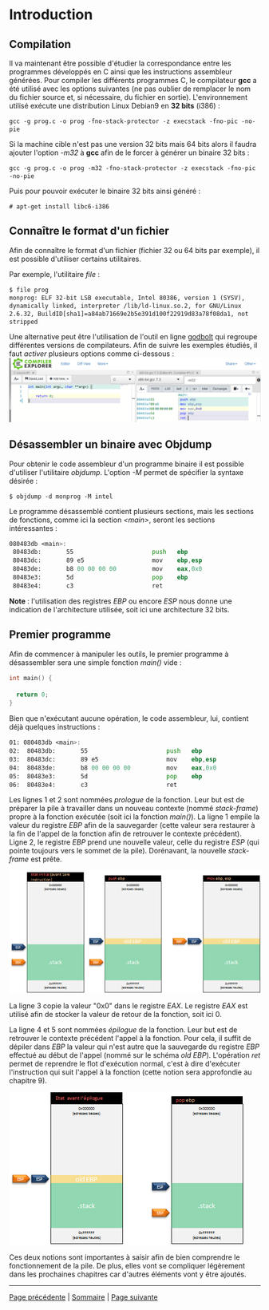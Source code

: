 # Introduction

## Compilation
Il va maintenant être possible d'étudier la correspondance entre les programmes développés en C ainsi que les instructions assembleur générées. Pour compiler les différents programmes C, le compilateur **gcc** a été utilisé avec les options suivantes (ne pas oublier de remplacer le nom du fichier source et, si nécessaire, du fichier en sortie). L'environnement utilisé exécute une distribution Linux Debian9 en **32 bits** (i386) :
```
gcc -g prog.c -o prog -fno-stack-protector -z execstack -fno-pic -no-pie
```

Si la machine cible n'est pas une version 32 bits mais 64 bits alors il faudra ajouter l'option _-m32_ à **gcc** afin de le forcer à générer un binaire 32 bits :
```
gcc -g prog.c -o prog -m32 -fno-stack-protector -z execstack -fno-pic -no-pie
```

Puis pour pouvoir exécuter le binaire 32 bits ainsi généré :
```
# apt-get install libc6-i386
```

## Connaître le format d'un fichier
Afin de connaître le format d'un fichier (fichier 32 ou 64 bits par exemple), il est possible d'utiliser certains utilitaires. 

Par exemple, l'utilitaire _file_ :
```
$ file prog
monprog: ELF 32-bit LSB executable, Intel 80386, version 1 (SYSV), dynamically linked, interpreter /lib/ld-linux.so.2, for GNU/Linux 2.6.32, BuildID[sha1]=a84ab71669e2b5e391d100f22919d83a78f08da1, not stripped
```

Une alternative peut être l'utilisation de l'outil en ligne [godbolt](https://godbolt.org/) qui regroupe différentes versions de compilateurs. Afin de suivre les exemples étudiés, il faut _activer_ plusieurs options comme ci-dessous :
![Godbolt_gcc7.3_32bits_intel](images/godbolt_gcc_7.3_intel_m32.png)

## Désassembler un binaire avec Objdump
Pour obtenir le code assembleur d'un programme binaire il est possible d'utiliser l'utilitaire _objdump_. L'option _-M_ permet de spécifier la syntaxe désirée :
```
$ objdump -d monprog -M intel
```

Le programme désassemblé contient plusieurs sections, mais les sections de fonctions, comme ici la section _\<main\>_, seront les sections intéressantes :
```asm
080483db <main>:
 80483db:       55                      push   ebp
 80483dc:       89 e5                   mov    ebp,esp
 80483de:       b8 00 00 00 00          mov    eax,0x0
 80483e3:       5d                      pop    ebp
 80483e4:       c3                      ret
```

**Note** : l'utilisation des registres _EBP_ ou encore _ESP_ nous donne une indication de l'architecture utilisée, soit ici une architecture 32 bits.

## Premier programme
Afin de commencer à manipuler les outils, le premier programme à désassembler sera une simple fonction _main()_ vide :
```c
int main() {

  return 0;
}
```

Bien que n'exécutant aucune opération, le code assembleur, lui, contient déjà quelques instructions :
```asm
01: 080483db <main>:
02:  80483db:       55                      push   ebp
03:  80483dc:       89 e5                   mov    ebp,esp
04:  80483de:       b8 00 00 00 00          mov    eax,0x0
05:  80483e3:       5d                      pop    ebp
06:  80483e4:       c3                      ret
```

Les lignes 1 et 2 sont nommées _prologue_ de la fonction. Leur but est de préparer la pile à travailler dans un nouveau contexte (nommé _stack-frame_) propre à la fonction exécutée (soit ici la fonction _main()_). La ligne 1 empile la valeur du registre _EBP_ afin de la sauvegarder (cette valeur sera restaurer à la fin de l'appel de la fonction afin de retrouver le contexte précédent). Ligne 2, le registre _EBP_ prend une nouvelle valeur, celle du registre _ESP_ (qui pointe toujours vers le sommet de la pile). Dorénavant, la nouvelle _stack-frame_ est prête.

![Schéma pile prologue main](images/prologue_fonction.png)

La ligne 3 copie la valeur "0x0" dans le registre _EAX_. Le registre _EAX_ est utilisé afin de stocker la valeur de retour de la fonction, soit ici 0.

La ligne 4 et 5 sont nommées _épilogue_ de la fonction. Leur but est de retrouver le contexte précédent l'appel à la fonction. Pour cela, il suffit de dépiler dans _EBP_ la valeur qui n'est autre que la sauvegarde du registre _EBP_ effectué au début de l'appel (nommé sur le schéma _old EBP_). L'opération _ret_ permet de reprendre le flot d'exécution normal, c'est à dire d'exécuter l'instruction qui suit l'appel à la fonction (cette notion sera approfondie au chapitre 9).

![Schéma pile épilogue main](images/epilogue_function.png)

Ces deux notions sont importantes à saisir afin de bien comprendre le fonctionnement de la pile. De plus, elles vont se compliquer légèrement dans les prochaines chapitres car d'autres éléments vont y être ajoutés.

---

[Page précédente](02.L-assembleur.md) | [Sommaire](../../README.md) | [Page suivante](04.Les-variables.md)